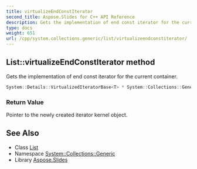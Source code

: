 ```yaml
---
title: virtualizeEndConstIterator
second_title: Aspose.Slides for C++ API Reference
description: Gets the implementation of end const iterator for the current container.
type: docs
weight: 651
url: /cpp/system.collections.generic/list/virtualizeendconstiterator/
---
```

## List::virtualizeEndConstIterator method


Gets the implementation of end const iterator for the current container.

```cpp
System::Details::VirtualizedIteratorBase<T> * System::Collections::Generic::List<T>::virtualizeEndConstIterator() const override
```


### Return Value

Pointer to the newly created iterator kernel object.

## See Also

* Class [List](../)
* Namespace [System::Collections::Generic](../../)
* Library [Aspose.Slides](../../../)
